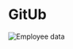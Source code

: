 <h1> GitUb</h1>

<img src="/repository/GitUb/blob/main/GitUb/screeshot/hlavni.png" alt="Employee data" title="Employee Data title">

